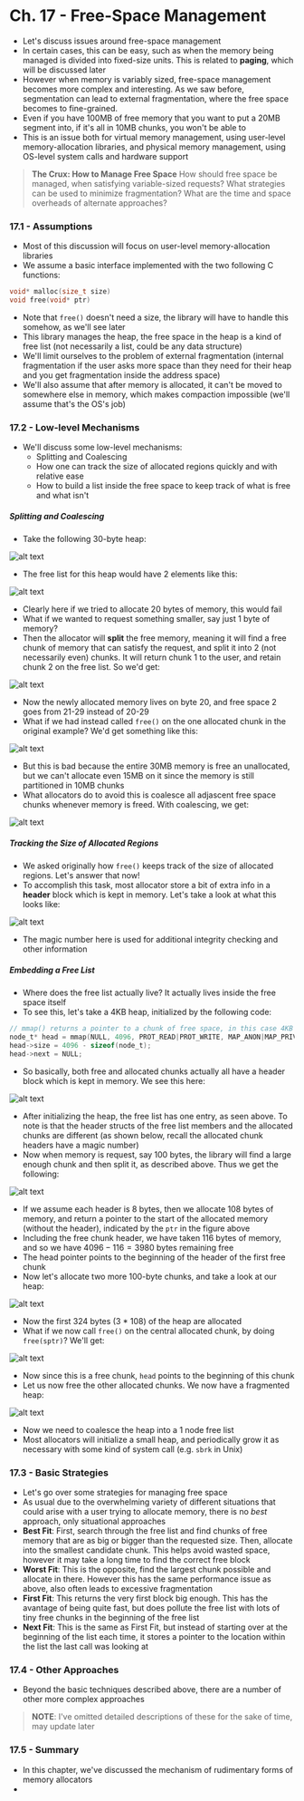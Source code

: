 # Ch. 17 - Free-Space Management

* Let's discuss issues around free-space management
* In certain cases, this can be easy, such as when the memory being managed is divided into fixed-size units. This is related to **paging**, which will be discussed later
* However when memory is variably sized, free-space management becomes more complex and interesting. As we saw before, segmentation can lead to external fragmentation, where the free space becomes to fine-grained.
* Even if you have 100MB of free memory that you want to put a 20MB segment into, if it's all in 10MB chunks, you won't be able to
* This is an issue both for virtual memory management, using user-level memory-allocation libraries, and physical memory management, using OS-level system calls and hardware support
> **The Crux: How to Manage Free Space**
> How should free space be managed, when satisfying variable-sized requests? What strategies can be used to minimize fragmentation? What are the time and space overheads of alternate approaches?

### 17.1 - Assumptions

* Most of this discussion will focus on user-level memory-allocation libraries
* We assume a basic interface implemented with the two following C functions:
```c
void* malloc(size_t size)
void free(void* ptr)
```
* Note that `free()` doesn't need a size, the library will have to handle this somehow, as we'll see later
* This library manages the heap, the free space in the heap is a kind of free list (not necessarily a list, could be any data structure)
* We'll limit ourselves to the problem of external fragmentation (internal fragmentation if the user asks more space than they need for their heap and you get fragmentation inside the address space)
* We'll also assume that after memory is allocated, it can't be moved to somewhere else in memory, which makes compaction impossible (we'll assume that's the OS's job)

### 17.2 - Low-level Mechanisms

* We'll discuss some low-level mechanisms:
  * Splitting and Coalescing
  * How one can track the size of allocated regions quickly and with relative ease
  * How to build a list inside the free space to keep track of what is free and what isn't

##### Splitting and Coalescing

* Take the following 30-byte heap:

![alt text](images/Ch17/Ch17_p3_1.png)

* The free list for this heap would have 2 elements like this:

![alt text](images/Ch17/Ch17_p3_2.png)

* Clearly here if we tried to allocate 20 bytes of memory, this would fail
* What if we wanted to request something smaller, say just 1 byte of memory?
* Then the allocator will **split** the free memory, meaning it will find a free chunk of memory that can satisfy the request, and split it into 2 (not necessarily even) chunks. It will return chunk 1 to the user, and retain chunk 2 on the free list. So we'd get:

![alt text](images/Ch17/Ch17_p4_1.png)

* Now the newly allocated memory lives on byte 20, and free space 2 goes from 21-29 instead of 20-29
* What if we had instead called `free()` on the one allocated chunk in the original example? We'd get something like this:

![alt text](images/Ch17/Ch17_p4_2.png)

* But this is bad because the entire 30MB memory is free an unallocated, but we can't allocate even 15MB on it since the memory is still partitioned in 10MB chunks
* What allocators do to avoid this is coalesce all adjascent free space chunks whenever memory is freed. With coalescing, we get:

![alt text](images/Ch17/Ch17_p4_3.png)

##### Tracking the Size of Allocated Regions

* We asked originally how `free()` keeps track of the size of allocated regions. Let's answer that now!
* To accomplish this task, most allocator store a bit of extra info in a **header** block which is kept in memory. Let's take a look at what this looks like:

![alt text](images/Ch17/Ch17_2.png)

* The magic number here is used for additional integrity checking and other information

##### Embedding a Free List

* Where does the free list actually live? It actually lives inside the free space itself
* To see this, let's take a 4KB heap, initialized by the following code:
```c
// mmap() returns a pointer to a chunk of free space, in this case 4KB of free memory for the entire heap
node_t* head = mmap(NULL, 4096, PROT_READ|PROT_WRITE, MAP_ANON|MAP_PRIVATE, -1, 0);
head->size = 4096 - sizeof(node_t);
head->next = NULL;
```
* So basically, both free and allocated chunks actually all have a header block which is kept in memory. We see this here:

![alt text](images/Ch17/Ch17_3.png)

* After initializing the heap, the free list has one entry, as seen above. To note is that the header structs of the free list members and the allocated chunks are different (as shown below, recall the allocated chunk headers have a magic number)
* Now when memory is request, say 100 bytes, the library will find a large enough chunk and then split it, as described above. Thus we get the following:

![alt text](images/Ch17/Ch17_4.png)

* If we assume each header is 8 bytes, then we allocate 108 bytes of memory, and return a pointer to the start of the allocated memory (without the header), indicated by the `ptr` in the figure above
* Including the free chunk header, we have taken 116 bytes of memory, and so we have $4096 - 116 = 3980$ bytes remaining free
* The head pointer points to the beginning of the header of the first free chunk
* Now let's allocate two more 100-byte chunks, and take a look at our heap:

![alt text](images/Ch17/Ch17_5.png)

* Now the first 324 bytes (3 * 108) of the heap are allocated
* What if we now call `free()` on the central allocated chunk, by doing `free(sptr)`? We'll get:

![alt text](images/Ch17/Ch17_6.png)

* Now since this is a free chunk, `head` points to the beginning of this chunk
* Let us now free the other allocated chunks. We now have a fragmented heap:

![alt text](images/Ch17/Ch17_7.png)

* Now we need to coalesce the heap into a 1 node free list
* Most allocators will initialize a small heap, and periodically grow it as necessary with some kind of system call (e.g. `sbrk` in Unix)

### 17.3 - Basic Strategies

* Let's go over some strategies for managing free space
* As usual due to the overwhelming variety of different situations that could arise with a user trying to allocate memory, there is no *best* approach, only situational approaches
* **Best Fit**: First, search through the free list and find chunks of free memory that are as big or bigger than the requested size. Then, allocate into the smallest candidate chunk. This helps avoid wasted space, however it may take a long time to find the correct free block
* **Worst Fit**: This is the opposite, find the largest chunk possible and allocate in there. However this has the same performance issue as above, also often leads to excessive fragmentation
* **First Fit**: This returns the very first block big enough. This has the avantage of being quite fast, but does pollute the free list with lots of tiny free chunks in the beginning of the free list
* **Next Fit**: This is the same as First Fit, but instead of starting over at the beginning of the list each time, it stores a pointer to the location within the list the last call was looking at

### 17.4 - Other Approaches

* Beyond the basic techniques described above, there are a number of other more complex approaches
> **NOTE**: I've omitted detailed descriptions of these for the sake of time, may update later

### 17.5 - Summary

* In this chapter, we've discussed the mechanism of rudimentary forms of memory allocators
* 
